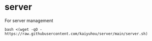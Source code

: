 # server
For server management
```shell script
bash <(wget -qO - https://raw.githubusercontent.com/kaiyuhou/server/main/server.sh)
```
